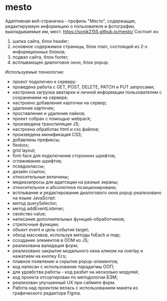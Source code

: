 # mesto
Адаптивная веб-страничка - профиль "Место", содержащая, редактируемую информацию о пользователе и фотографии, выкладываемые им, мест.
https://sonik2155.github.io/mesto/
Состоит из:

1. шапка сайта, блок header;
2. основное содержимое страницы, блок main, состоящий из 2-х информционных блоков;
3. подвал сайта, блок footer;
4. всплывающее диалоговое окно, блок popup.

Используемые технологии:

* проект подключен к серверу:
* проведена работа с GET, POST, DELETE, PATCH и PUT запросами;
* настроена загрузка аватарки и личной информации пользователем с сохранением на сервере;
* настроено добавление карточки на сервер;
* удаление карточек;
* проставление и удаление лайков;
* проект собран с помощью webpack;
* произведена транспиляция JS;
* настроена обработак html и css файлов;
* произведена минификация CSS;
* добавлены префиксы;
* flexbox;
* grid layout;
* font-face для подключения сторонних шрифтов;
* сглаживание шрифтов;
* псевдоклассы;
* дизайн ссылок;
* относительные величины;
* медиазапросы для адаптации на разные экраны;
* относительное и абсолютное позиционировани;
* всплывание и редактирование диалогового окна popup реализовано на языке JavaScript:
* метод querySelector;
* метод addEventListener;
* свойство value;
* написание дополнительных функций-обработчиков;
* стрелочные функции;
* объект event и цель события target;
* обход массивов, используя методы foEach и map;
* cсоздание элементов в DOM из JS;
* реализована валидация форм;
* реализовано закрытие модального окна кликом на overlay и нажатием на кнопку Ecs;
* плавное появление и скрытие popup-элементов;
* код написан с использование парадигмы ООП;
* для удовбства работы - код разбит на несколько модулей;
* код проекта отсортирован по методологии БЭМ;
* реализован улучшенный UX при сабмите форм.
* Работа над проектом велась с использованием макета из графического редактора Figma.
